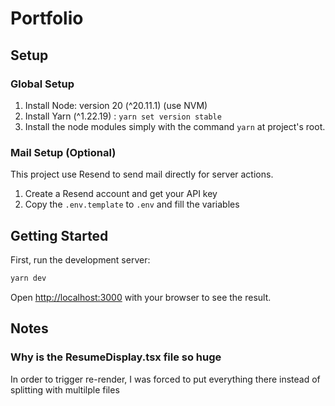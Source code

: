 # Portfolio

## Setup

### Global Setup

1. Install Node: version 20 (^20.11.1) (use NVM)
2. Install Yarn (^1.22.19) : `yarn set version stable`
3. Install the node modules simply with the command `yarn` at project's root.

### Mail Setup (Optional)

This project use Resend to send mail directly for server actions.

1. Create a Resend account and get your API key
2. Copy the `.env.template` to `.env` and fill the variables

## Getting Started

First, run the development server:

```bash
yarn dev
```

Open [http://localhost:3000](http://localhost:3000) with your browser to see the result.

## Notes

### Why is the ResumeDisplay.tsx file so huge

In order to trigger re-render, I was forced to put everything there instead of splitting
with multilple files
